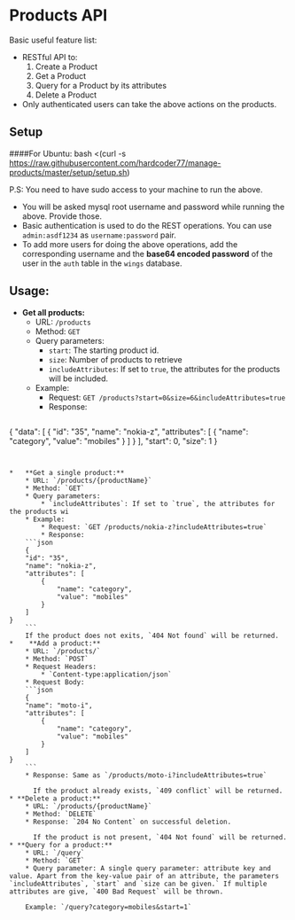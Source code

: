 Products API
===============


Basic useful feature list:

 * RESTful API to:
	1. Create a Product
    2. Get a Product
    3. Query for a Product by its attributes
    4. Delete a Product
 * Only authenticated users can take the above actions on the products.
 


Setup
---
####For Ubuntu:
    bash <(curl -s https://raw.githubusercontent.com/hardcoder77/manage-products/master/setup/setup.sh)
    
P.S: You need to have sudo access to your machine to run the above.

* You will be asked mysql root username and password while running the above.
Provide those.
* Basic authentication is used to do the REST operations. You can use `admin:asdf1234` as `username:password` pair.
* To add more users for doing the above operations, add the corresponding username and the **base64 encoded password** of the user in the `auth` table in the `wings` database.



Usage:
---

*  **Get all products:**
	* URL: `/products`
    * Method: `GET`
    * Query parameters: 
    	* `start`: The starting product id.
        * `size`: Number of products to retrieve
        * `includeAttributes`: If set to `true`, the attributes for the products will be included.
    * Example:
    	* Request: `GET /products?start=0&size=6&includeAttributes=true`
        * Response:
    ```json
{
    "data": [
        {
            "id": "35",
            "name": "nokia-z",
            "attributes": [
                {
                    "name": "category",
                    "value": "mobiles"
                }
            ]
        }
    ],
    "start": 0,
    "size": 1
}
```

        
*	**Get a single product:**
	* URL: `/products/{productName}`
    * Method: `GET`
    * Query parameters: 
        * `includeAttributes`: If set to `true`, the attributes for the products wi
    * Example:
    	* Request: `GET /products/nokia-z?includeAttributes=true`
        * Response:
    ```json
    {
    "id": "35",
    "name": "nokia-z",
    "attributes": [
        {
            "name": "category",
            "value": "mobiles"
        }
    ]
}
    ```
    If the product does not exits, `404 Not found` will be returned.
*    **Add a product:**
	* URL: `/products/`
    * Method: `POST`
    * Request Headers: 
        * `Content-type:application/json`
    * Request Body:
    ```json
    {
    "name": "moto-i",
    "attributes": [
        {
            "name": "category",
            "value": "mobiles"
        }
    ]
}
    ```
    * Response: Same as `/products/moto-i?includeAttributes=true`
      
      If the product already exists, `409 conflict` will be returned.
* **Delete a product:**      
	* URL: `/products/{productName}`
    * Method: `DELETE`
    * Response: `204 No Content` on successful deletion.
    
      If the product is not present, `404 Not found` will be returned.
* **Query for a product:**      
	* URL: `/query`
    * Method: `GET`
    * Query parameter: A single query parameter: attribute key and value. Apart from the key-value pair of an attribute, the parameters `includeAttributes`, `start` and `size can be given.` If multiple attributes are give, `400 Bad Request` will be thrown.
    
    Example: `/query?category=mobiles&start=1`
      
      

	

